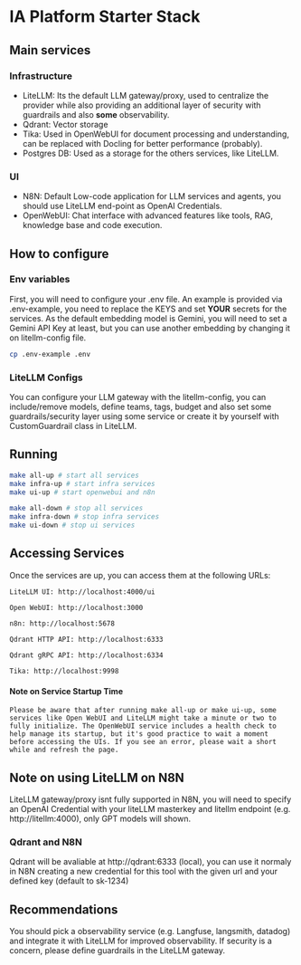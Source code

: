 # IA Platform Starter Stack

## Main services
### Infrastructure
- LiteLLM: Its the default LLM gateway/proxy, used to centralize the provider while also providing an additional layer of security with guardrails and also **some** observability.
- Qdrant: Vector storage
- Tika: Used in OpenWebUI for document processing and understanding, can be replaced with Docling for better performance (probably).
- Postgres DB: Used as a storage for the others services, like LiteLLM.

### UI
- N8N: Default Low-code application for LLM services and agents, you should use LiteLLM end-point as OpenAI Credentials.
- OpenWebUI: Chat interface with advanced features like tools, RAG, knowledge base and code execution.

## How to configure
### Env variables
First, you will need to configure your .env file. An example is provided via .env-example, you need to replace the KEYS and set **YOUR** secrets for the services. As the default embedding model is Gemini, you will need to set a Gemini API Key at least, but you can use another embedding by changing it on litellm-config file.

```bash
cp .env-example .env
```

### LiteLLM Configs
You can configure your LLM gateway with the litellm-config, you can include/remove models, define teams, tags, budget and also set some guardrails/security layer using some service or create it by yourself with CustomGuardrail class in LiteLLM.

## Running
```bash
make all-up # start all services
make infra-up # start infra services
make ui-up # start openwebui and n8n

make all-down # stop all services
make infra-down # stop infra services
make ui-down # stop ui services
```
## Accessing Services
Once the services are up, you can access them at the following URLs:

    LiteLLM UI: http://localhost:4000/ui

    Open WebUI: http://localhost:3000

    n8n: http://localhost:5678

    Qdrant HTTP API: http://localhost:6333

    Qdrant gRPC API: http://localhost:6334

    Tika: http://localhost:9998

#### Note on Service Startup Time

    Please be aware that after running make all-up or make ui-up, some services like Open WebUI and LiteLLM might take a minute or two to fully initialize. The OpenWebUI service includes a health check to help manage its startup, but it's good practice to wait a moment before accessing the UIs. If you see an error, please wait a short while and refresh the page.

## Note on using LiteLLM on N8N
LiteLLM gateway/proxy isnt fully supported in N8N, you will need to specify an OpenAI Credential with your liteLLM masterkey and litellm endpoint (e.g. http://litellm:4000), only GPT models will shown.

### Qdrant and N8N
Qdrant will be avaliable at http://qdrant:6333 (local), you can use it normaly in N8N creating a new credential for this tool with the given url and your defined key (default to sk-1234)

## Recommendations
You should pick a observability service (e.g. Langfuse, langsmith, datadog) and integrate it with LiteLLM for improved observability. If security is a concern, please define guardrails in the LiteLLM gateway.